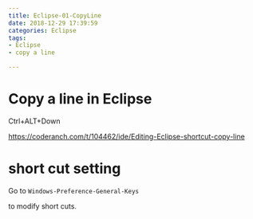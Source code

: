 ```yaml
---
title: Eclipse-01-CopyLine
date: 2018-12-29 17:39:59
categories: Eclipse
tags:
- Eclipse
- copy a line

---
```


# Copy a line in Eclipse

Ctrl+ALT+Down

https://coderanch.com/t/104462/ide/Editing-Eclipse-shortcut-copy-line

# short cut setting

Go to `Windows-Preference-General-Keys`

to modify short cuts.